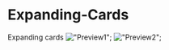 # Expanding-Cards
Expanding cards
!["Preview1"](https://i.imgur.com/CxqHUgI.jpg);
!["Preview2"](https://i.imgur.com/PdvnACQ.jpg);
